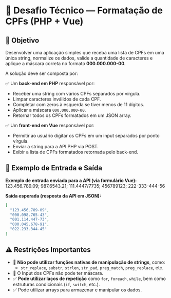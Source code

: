 # 🚀 Desafio Técnico — Formatação de CPFs (PHP + Vue)

## 🎯 Objetivo

Desenvolver uma aplicação simples que receba uma lista de CPFs em uma única string, normalize os dados, valide a quantidade de caracteres e aplique a máscara correta no formato **000.000.000-00**.

A solução deve ser composta por:

✅ Um **back-end em PHP** responsável por:
- Receber uma string com vários CPFs separados por vírgula.
- Limpar caracteres inválidos de cada CPF.
- Completar com zeros à esquerda se tiver menos de 11 dígitos.
- Aplicar a máscara `000.000.000-00`.
- Retornar todos os CPFs formatados em um JSON array.

✅ Um **front-end em Vue** responsável por:
- Permitir ao usuário digitar os CPFs em um input separados por ponto vírgula.
- Enviar a string para a API PHP via POST.
- Exibir a lista de CPFs formatados retornada pelo back-end.

## 🔎 Exemplo de Entrada e Saída

**Exemplo de entrada enviada para a API (via formulário Vue):**
123.456.789.09; 987.6543.21; 111.4447/7735; 456789123; 222-333-444-56

**Saída esperada (resposta da API em JSON):**

```json
[
  "123.456.789-09",
  "000.098.765-43",
  "001.114.447-73",
  "000.045.678-91",
  "022.233.344-45"
]
```

## ⚠️ Restrições Importantes

- 🚫 **Não pode utilizar funções nativas de manipulação de strings**, como:
  - `str_replace`, `substr`, `strlen`, `str_pad`, `preg_match`, `preg_replace`, etc.
- 🚫 O Input dos CPFs não pode ter máscara.
- ✅ **Pode utilizar laços de repetição** como `for`, `foreach`, `while`, bem como estruturas condicionais (`if`, `switch`, etc.).
- ✅ Pode utilizar arrays para armazenar e manipular os dados.

